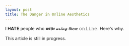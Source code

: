 ```yaml
---
layout: post
title: The Danger in Online Aesthetics
---
```


I **HATE** people who 𝖜𝖗𝖎𝖙𝖊 𝓾𝓼𝓲𝓷𝓰 𝒕𝒉𝒆𝒔𝒆 𝚘𝚗𝚕𝚒𝚗𝚎. Here's why.

This article is still in progress.
